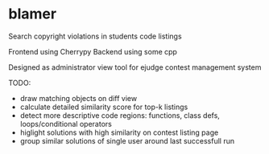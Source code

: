# blamer

Search copyright violations in students code listings

Frontend using Cherrypy
Backend using some cpp

Designed as administrator view tool for ejudge contest management system

TODO:
* draw matching objects on diff view
* calculate detailed similarity score for top-k listings
* detect more descriptive code regions: functions, class defs, loops/conditional operators
* higlight solutions with high similarity on contest listing page
* group similar solutions of single user around last successfull run
